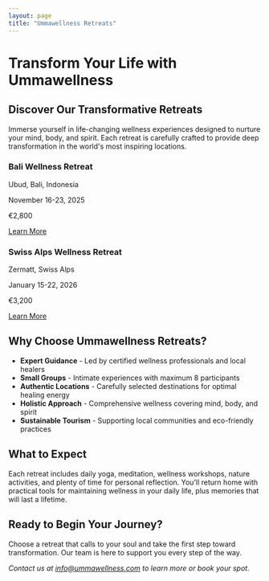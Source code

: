 ```yaml
---
layout: page
title: "Ummawellness Retreats"
---
```


# Transform Your Life with Ummawellness

## Discover Our Transformative Retreats

Immerse yourself in life-changing wellness experiences designed to nurture your mind, body, and spirit. Each retreat is carefully crafted to provide deep transformation in the world's most inspiring locations.

<div class="retreats-grid">
  <div class="retreat-card">
    <div class="retreat-image" style="background-image: url('/assets/images/bali-hero.jpg');">
      <div class="retreat-overlay">
        <h3>Bali Wellness Retreat</h3>
        <p class="location">Ubud, Bali, Indonesia</p>
        <p class="dates">November 16-23, 2025</p>
        <p class="price">€2,800</p>
        <a href="/retreats/bali-wellness-retreat/" class="retreat-button">Learn More</a>
      </div>
    </div>
  </div>
  
  <div class="retreat-card">
    <div class="retreat-image" style="background-image: url('/assets/images/swiss-hero.jpg');">
      <div class="retreat-overlay">
        <h3>Swiss Alps Wellness Retreat</h3>
        <p class="location">Zermatt, Swiss Alps</p>
        <p class="dates">January 15-22, 2026</p>
        <p class="price">€3,200</p>
        <a href="/retreats/swiss-alps-retreat/" class="retreat-button">Learn More</a>
      </div>
    </div>
  </div>
</div>

## Why Choose Ummawellness Retreats?

- **Expert Guidance** - Led by certified wellness professionals and local healers
- **Small Groups** - Intimate experiences with maximum 8 participants
- **Authentic Locations** - Carefully selected destinations for optimal healing energy
- **Holistic Approach** - Comprehensive wellness covering mind, body, and spirit
- **Sustainable Tourism** - Supporting local communities and eco-friendly practices

## What to Expect

Each retreat includes daily yoga, meditation, wellness workshops, nature activities, and plenty of time for personal reflection. You'll return home with practical tools for maintaining wellness in your daily life, plus memories that will last a lifetime.

## Ready to Begin Your Journey?

Choose a retreat that calls to your soul and take the first step toward transformation. Our team is here to support you every step of the way.

*Contact us at info@ummawellness.com to learn more or book your spot.*
